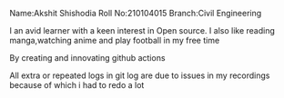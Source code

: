 Name:Akshit Shishodia
Roll No:210104015
Branch:Civil Engineering

I an avid learner with a keen interest in Open source.
I also like reading manga,watching anime and play football in my free time


By creating and innovating github actions

All extra or repeated logs in git log are due to issues in my recordings because of which i had to redo a lot 
